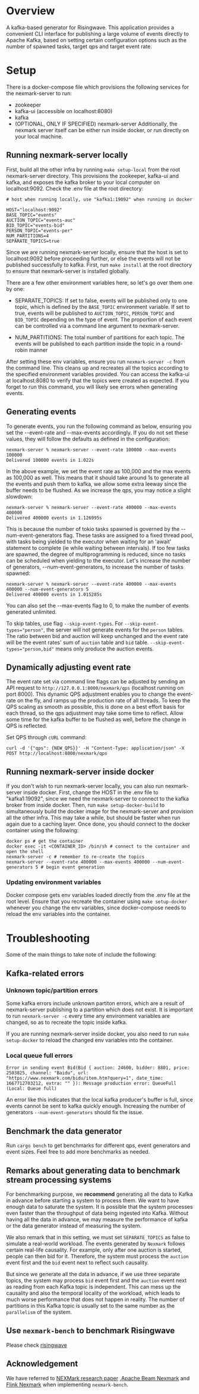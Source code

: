 # Overview
A kafka-based generator for Risingwave.
This application provides a convenient CLI interface for publishing a large volume of events directly to Apache Kafka,
based on setting certain configuration options such as the number of spawned tasks, target qps and target event rate.

# Setup
There is a docker-compose file which provisions the following services for the nexmark-server to run:
- zookeeper
- kafka-ui (accessible on localhost:8080)
- kafka
- (OPTIONAL, ONLY IF SPECIFIED) nexmark-server
Additionally, the nexmark server itself can be either run inside docker, or run directly on your local machine.

## Running nexmark-server locally
First, build all the other infra by running ``` make setup-local ``` from the root nexmark-server directory.
This provisions the zookeeper, kafka-ui and kafka, and exposes the kafka broker to your local computer on localhost:9092.
Check the .env file at the root directory:

```
# host when running locally, use "kafka1:19092" when running in docker

HOST="localhost:9092"
BASE_TOPIC="events"
AUCTION_TOPIC="events-auc"
BID_TOPIC="events-bid"
PERSON_TOPIC="events-per"
NUM_PARTITIONS=4
SEPARATE_TOPICS=true
```
Since we are running nexmark-server locally, ensure that the host is set to localhost:9092 before proceeding further, 
or else the events will not be published successfully to kafka. 
First, run ``` make install ``` at the root directory to ensure that nexmark-server is installed globally.

There are a few other environment variables here, so let's go over them one by one:
- SEPARATE_TOPICS: If set to false, events will be published only to one topic, which is defined by the `BASE_TOPIC` environment variable. 
If set to true, events will be published to `AUCTION_TOPIC`, `PERSON_TOPIC` and `BID_TOPIC` depending on the type of event. 
The proportion of each event can be controlled via a command line argument to nexmark-server. 

- NUM_PARTITIONS: The total number of partitions for each topic. The events will be published to each partition inside the topic in a round-robin manner


After setting these env variables, ensure you run ```nexmark-server -c``` from the command line. 
This cleans up and recreates all the topics according to the specified environment variables provided. 
You can access the kafka-ui at localhost:8080 to verify that the topics were created as expected. 
If you forget to run this command, you will likely see errors when generating events.

## Generating events
To generate events, you run the following command as below, ensuring you set the --event-rate and --max-events accordingly. If you do not set these values, they will follow the defaults as defined in the configuration:

```
nexmark-server % nexmark-server --event-rate 100000 --max-events 100000 
Delivered 100000 events in 1.022s
```

In the above example, we set the event rate as 100,000 and the max events as 100,000 as well. This means that it should take around 1s to generate all the events and push them to kafka, we allow some extra leeway since the buffer needs to be flushed. As we increase the qps, you may notice a slight slowdown:

```
nexmark-server % nexmark-server --event-rate 400000 --max-events 400000
Delivered 400000 events in 1.126995s
```
This is because the number of tokio tasks spawned is governed by the --num-event-generators flag. These tasks are assigned to a fixed thread pool, with tasks being yielded to the executor when waiting for an 'await' statement to complete (ie while waiting between intervals). If too few tasks are spawned, the degree of multiprogramming is reduced, since no tasks can be scheduled when yielding to the executor. Let's increase the number of generators, --num-event-generators, to increase the number of tasks spawned:

```
nexmark-server % nexmark-server --event-rate 400000 --max-events 400000 --num-event-generators 5
Delivered 400000 events in 1.015285s
```

You can also set the --max-events flag to 0, to make the number of events generated unlimited.

To skip tables, use flag `--skip-event-types`. For `--skip-event-types="person"`, the server will not generate events for the `person` tables.
The ratio between bid and auction will keep unchanged and the event rate will be the event rates' sum of `auction` table and `bid` table. `--skip-event-types="person,bid"` means only produce the auction events.

## Dynamically adjusting event rate
The event rate set via command line flags can be adjusted by sending an API request to ```http://127.0.0.1:8000/nexmark/qps``` (localhost running on port 8000). This dynamic QPS adjustment enables you to change the event-rate on the fly, and ramps up the production rate of all threads. To keep the QPS scaling as smooth as possible, this is done on a best effort basis for each thread, so the qps adjustment may take some time to reflect. Allow some time for the kafka buffer to be flushed as well, before the change in QPS is reflected. 

Set QPS through `cURL` command:
```
curl -d '{"qps": {NEW_QPS}}' -H "Content-Type: application/json" -X POST http://localhost:8000/nexmark/qps
```

## Running nexmark-server inside docker
If you don't wish to run nexmark-server locally, you can also run nexmark-server inside docker. First, change the HOST in the .env file to "kafka1:19092", since we need the nexmark-server to connect to the kafka broker from inside docker. Then, run ``` make setup-docker-build ``` to simultaneously build the docker image for the nexmark-server and provision all the other infra. This may take a while, but should be faster when run again due to a caching layer. Once done, you should connect to the docker container using the following:

```
docker ps # get the container 
docker exec -it <CONTAINER_ID> /bin/sh # connect to the container and open the shell
nexmark-server -c # remember to re-create the topics
nexmark-server --event-rate 400000 --max-events 400000 --num-event-generators 5 # begin event generation
```

### Updating environment variables
Docker compose gets env variables loaded directly from the .env file at the root level. Ensure that you recreate the container using ``` make setup-docker ``` whenever you change the env variables, since docker-compose needs to reload the env variables into the container.

# Troubleshooting

Some of the main things to take note of include the following:

## Kafka-related errors

### Unknown topic/partition errors

Some kafka errors include unknown partiton errors, which are a result of nexmark-server publishing to a partition which does not exist. 
It is important to run ``` nexmark-server -c ``` every time any environment variables are changed, 
so as to recreate the topic inside kafka. 

If you are running nexmark-server inside docker, you also need to run ``` make setup-docker ``` to reload the changed env variables into the container.

### Local queue full errors

```
Error in sending event Bid(Bid { auction: 24600, bidder: 8801, price: 2503825, channel: "Baidu", url: "https://www.nexmark.com/bidu/item.htm?query=1", date_time: 1667712703212, extra: "" }): Message production error: QueueFull (Local: Queue full)
```

An error like this indicates that the local kafka producer's buffer is full, since events cannot be sent to kafka quickly enough. 
Increasing the number of generators `--num-event-generators` should fix the issue.

## Benchmark the data generator
Run ```cargo bench``` to get benchmarks for different qps, event generators and event sizes. Feel free to add more benchmarks as needed.

## Remarks about generating data to benchmark stream processing systems
For benchmarking purpose, we **recommend** generating all the data to Kafka in advance before starting a system
to process them. We want to have enough data to saturate the system. It is possible that the system processes even faster than the throughput
of data being ingested into Kafka. Without having all the data in advance, we may measure the performance of kafka or the data
generator instead of measuring the system.

We also remark that in this setting, we must set `SEPARATE_TOPICS` as false to simulate a real-world workload. 
The events generated by `Nexmark` follows certain real-life causality. For example, only after one auction is started, 
people can then bid for it. Therefore, the system must process the `auction` event first and the `bid` event next to reflect such causality.

But since we generate all the data in advance, if we use three separate topics, the system may process `bid` event first 
and the `auction` event next as reading from each Kafka topic is independent. 
This can mess up the causality and also the temporal locality of the workload, which leads to much worse performance that does not
happen in reality. The number of partitions in this Kafka topic is usually set to the same number as the `parallelism` of the system.

## Use `nexmark-bench` to benchmark Risingwave
Please check [risingwave](./risingwave)


## Acknowledgement
We have referred to [NEXMark research paper](https://web.archive.org/web/20100620010601/http://datalab.cs.pdx.edu/niagaraST/NEXMark/) 
,[Apache Beam Nexmark](https://beam.apache.org/documentation/sdks/java/testing/nexmark/) and
[Flink Nexmark](https://github.com/nexmark/nexmark) when implementing `nexmark-bench`.
